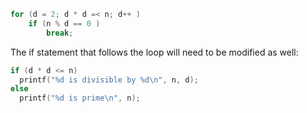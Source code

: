 ```c
for (d = 2; d * d =< n; d++ )
    if (n % d == 0 )
        break;
```
The if statement that follows the loop will need to be modified as well:
```c
if (d * d <= n)
  printf("%d is divisible by %d\n", n, d);
else
  printf("%d is prime\n", n);
```

